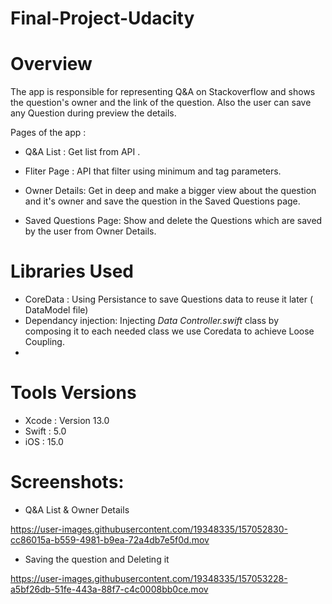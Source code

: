 # Final-Project-Udacity

# Overview 

The app is responsible for representing Q&A on Stackoverflow and shows the question's owner and the link of the question.
Also the user can save any Question during preview the details.

Pages of the app :

- Q&A List : Get list from API .

- Fliter Page : API that filter using minimum and tag parameters.

-  Owner Details: Get in deep and make a bigger view about the question and it's owner and save the question in the Saved Questions page.

- Saved Questions Page: Show and delete the Questions which are saved by the user from Owner Details.

 # Libraries Used 
 
 - CoreData : Using Persistance to save Questions data to reuse it later ( DataModel file)
 - Dependancy injection: Injecting *Data Controller.swift*  class by composing it to each needed class we use Coredata to achieve Loose Coupling.
 - 
 
# Tools Versions

- Xcode : Version 13.0 
- Swift : 5.0
- iOS : 15.0

# Screenshots:
  - Q&A List & Owner Details
  

https://user-images.githubusercontent.com/19348335/157052830-cc86015a-b559-4981-b9ea-72a4db7e5f0d.mov

- Saving the question and Deleting it


https://user-images.githubusercontent.com/19348335/157053228-a5bf26db-51fe-443a-88f7-c4c0008bb0ce.mov

